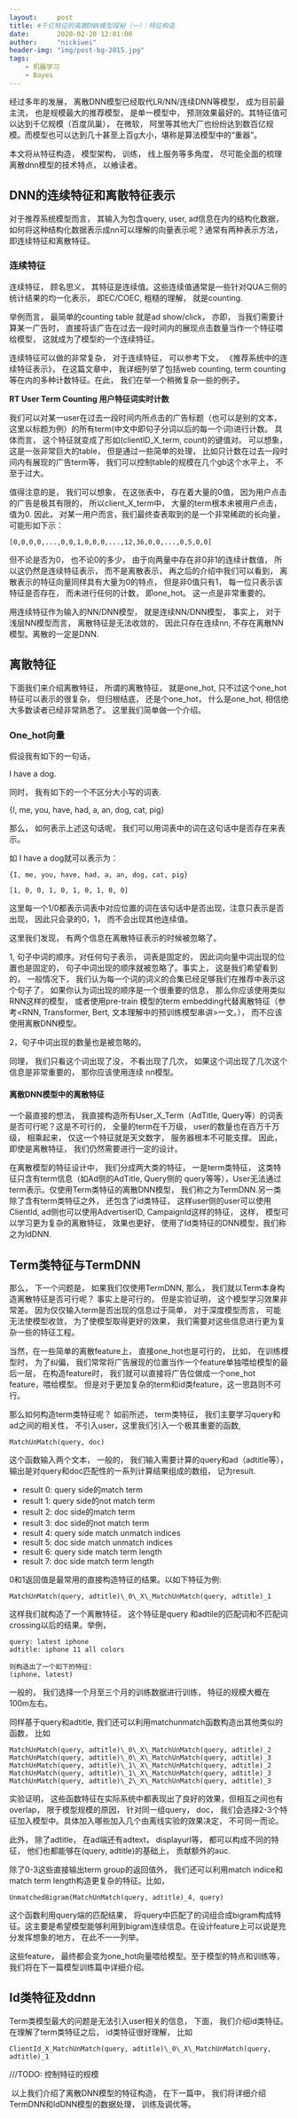 ```yaml
---
layout:     post
title: #千亿特征的离散DNN模型探秘（一）：特征构造
date:       2020-02-20 12:01:00
author:     "nickiwei"
header-img: "img/post-bg-2015.jpg"
tags:
    - 机器学习
    - Bayes
---
```


经过多年的发展， 离散DNN模型已经取代LR/NN/连续DNN等模型， 成为目前最主流， 也是规模最大的推荐模型， 是单一模型中， 预测效果最好的。其特征值可以达到千亿规模（百度凤巢）， 在微软， 阿里等其他大厂也纷纷达到数百亿规模。而模型也可以达到几十甚至上百g大小，堪称是算法模型中的“重器”。

本文将从特征构造， 模型架构， 训练， 线上服务等多角度， 尽可能全面的梳理离散dnn模型的技术特点， 以飨读者。

## DNN的连续特征和离散特征表示


对于推荐系统模型而言， 其输入为包含query, user, ad信息在内的结构化数据， 如何将这种结构化数据表示成nn可以理解的向量表示呢？通常有两种表示方法， 即连续特征和离散特征。

### 连续特征
连续特征， 顾名思义， 其特征是连续值。这些连续值通常是一些针对QUA三侧的统计结果的均一化表示， 即EC/COEC, 粗糙的理解， 就是counting.

举例而言， 最简单的counting table 就是ad show/click， 亦即， 当我们需要计算某一广告时， 直接将该广告在过去一段时间内的展现点击数量当作一个特征喂给模型， 这就成为了模型的一个连续特征。

连续特征可以做的非常复杂， 对于连续特征， 可以参考下文， 《推荐系统中的连续特征表示》， 在这篇文章中， 我详细列举了包括web counting, term counting等在内的多种计数特征。在此， 我们在举一个稍微复杂一些的例子。

<b>RT User Term Counting
用户特征词实时计数</b>

我们可以对某一user在过去一段时间内所点击的广告标题（也可以是别的文本， 这里以标题为例）的所有term(中文中即句子分词以后的每一个词)进行计数。 具体而言， 这个特征就变成了形如(clientID\_X_term, count)的键值对。 可以想象， 这是一张非常巨大的table， 但是通过一些简单的处理， 比如只计数在过去一段时间内有展现的广告term等， 我们可以控制table的规模在几个gb这个水平上， 不至于过大。 

值得注意的是， 我们可以想象， 在这张表中， 存在着大量的0值， 因为用户点击的广告是极其有限的， 所以client\_X_term中， 大量的term根本未被用户点击， 值为0. 因此， 对某一用户而言，我们最终查表取到的是一个非常稀疏的长向量，可能形如下示：

```
[0,0,0,0,...,0,0,1,0,0,0,...,12,36,0,0,...,0,5,0,0]
```

但不论是否为0， 也不论0的多少， 由于向两量中存在非0非1的连续计数值， 所以这仍然是连续特征表示， 而不是离散表示， 再之后的介绍中我们可以看到， 离散表示的特征向量同样具有大量为0的特点， 但是非0值只有1， 每一位只表示该特征是否存在， 而未进行任何的计数， 即one_hot。 这一点是非常重要的。

用连续特征作为输入的NN/DNN模型， 就是连续NN/DNN模型， 事实上， 对于浅层NN模型而言， 离散特征是无法收敛的， 因此只存在连续nn, 不存在离散NN模型。离散的一定是DNN.

## 离散特征

下面我们来介绍离散特征， 所谓的离散特征， 就是one\_hot, 只不过这个one\_hot特征可以表示的很复杂， 但归根结底， 还是个one\_hot， 什么是one_hot, 相信绝大多数读者已经非常熟悉了。 这里我们简单做一个介绍。

### One_hot向量

假设我有如下的一句话， 

I have a dog.

同时， 我有如下的一个不区分大小写的词表.

{I, me, you, have, had, a, an, dog, cat, pig}

那么， 如何表示上述这句话呢， 我们可以用词表中的词在这句话中是否存在来表示。

如 I have a dog就可以表示为：

```
{I, me, you, have, had, a, an, dog, cat, pig}

[1, 0, 0, 1, 0, 1, 0, 1, 0, 0]
```

这里每一个1/0都表示词表中对应位置的词在该句话中是否出现，注意只表示是否出现， 因此只会录的0，1， 而不会出现其他连续值。

这里我们发现， 有两个信息在离散特征表示的时候被忽略了。

1, 句子中词的顺序。对任何句子表示， 词表是固定的， 因此词向量中词出现的位置也是固定的， 句子中词出现的顺序就被忽略了。事实上， 这是我们希望看到的， 一般情况下， 我们认为每一个词的词义的合集已经足够我们在推荐中表示这个句子了， 如果你认为词出现的顺序是一个很重要的信息， 那么你应该使用类似RNN这样的模型， 或者使用pre-train 模型的term embedding代替离散特征（参考\<RNN, Transformer, Bert, 文本理解中的预训练模型串讲>一文。）， 而不应该使用离散DNN模型。

2，句子中词出现的数量也是被忽略的。

同理， 我们只看这个词出现了没， 不看出现了几次， 如果这个词出现了几次这个信息是非常重要的， 那你应该使用连续 nn模型。

#### 离散DNN模型中的离散特征

一个最直接的想法， 我直接构造所有User\_X_Term（AdTitle, Query等）的词表是否可行呢？这是不可行的， 全量的term在千万级， user的数量也在百万千万级， 相乘起来， 仅这一个特征就是天文数字， 服务器根本不可能支撑。 因此， 即使是离散特征， 我们仍然需要进行一定的设计。

在离散模型的特征设计中， 我们分成两大类的特征， 一是term类特征， 这类特征只含有term信息（如Ad侧的AdTitle, Query侧的 query等等），User无法通过term表示。仅使用Term类特征的离散DNN模型， 我们称之为TermDNN.另一类除了含有term类特征之外， 还包含了id类特征， 这样user侧的user可以使用ClientId, ad侧也可以使用AdvertiserID, CampaignId这样的特征， 这样， 模型可以学习更为复杂的离散特征， 效果也更好，  使用了Id类特征的DNN模型，我们称之为IdDNN.

## Term类特征与TermDNN

那么， 下一个问题是， 如果我们仅使用TermDNN, 那么， 我们就以Term本身构造离散特征是否可行呢？ 事实上是可行的， 但是实验证明， 这个模型学习效果非常差。 因为仅仅输入term是否出现的信息过于简单， 对于深度模型而言， 可能无法使模型收敛， 为了使模型取得更好的效果， 我们需要对这些信息进行更为复杂一些的特征工程。

当然，在一些简单的离散feature上， 直接one_hot也是可行的， 比如， 在训练模型时， 为了纠偏， 我们常常将广告展现的位置当作一个feature单独喂给模型的最后一层， 在构造feature时， 我们就可以直接将广告位做成一个one_hot feature，喂给模型。 但是对于更加复杂的term和id类feature，这一思路则不可行。

那么如何构造term类特征呢？ 如前所述， term类特征， 我们主要学习query和ad之间的相关性， 不引入user，这里我们引入一个极其重要的函数, 

```
MatchUnMatch(query, doc)
```

这个函数输入两个文本， 一般的， 我们输入需要计算的query和ad（adtitle等）， 输出是对query和doc匹配性的一系列计算结果组成的数组， 记为result.

* result 0: query side的match term
* result 1: query side的not match term
* result 2: doc side的match term
* result 3: doc side的not match term
* result 4: query side match unmatch indices
* result 5: doc side match unmatch indices
* result 6: query side match term length
* result 7: doc side match term length

0和1返回值是最常用的直接构造特征的结果。以如下特征为例:

```
MatchUnMatch(query, adtitle)\_0\_X\_MatchUnMatch(query, adtitle)_1
```

这样我们就构造了一个离散特征， 这个特征是query 和adtile的匹配词和不匹配词crossing以后的结果。举例，

```
query: latest iphone
adtitle: iphone 11 all colors

则构造出了一个如下的特征:
(iphone, latest) 
```

一般的， 我们选择一个月至三个月的训练数据进行训练， 特征的规模大概在100m左右。

同样基于query和adtitle, 我们还可以利用matchunmatch函数构造出其他类似的函数， 比如

```
MatchUnMatch(query, adtitle)\_0\_X\_MatchUnMatch(query, adtitle)_2
MatchUnMatch(query, adtitle)\_0\_X\_MatchUnMatch(query, adtitle)_3
MatchUnMatch(query, adtitle)\_1\_X\_MatchUnMatch(query, adtitle)_2
MatchUnMatch(query, adtitle)\_1\_X\_MatchUnMatch(query, adtitle)_3
MatchUnMatch(query, adtitle)\_2\_X\_MatchUnMatch(query, adtitle)_3
```

实验证明， 这些函数特征在实际系统中都表现出了良好的效果，但相互之间也有overlap， 限于模型规模的原因， 针对同一组query， doc， 我们会选择2-3个特征加入模型中。具体加入哪些加入几个由离线实验的效果决定， 不可同一而论。

此外， 除了adtitle， 在ad端还有adtext， displayurl等， 都可以构成不同的特征， 他们也都能够在(query, adtitle)的基础上， 贡献额外的auc.

除了0-3这些直接输出term group的返回值外， 我们还可以利用match indice和match term length构造更复杂的特征。比如，

```
UnmatchedBigram(MatchUnMatch(query, adtitle)_4, query)
```

这个函数利用query端的匹配结果， 将query中匹配了的词组合成bigram构成特征。这主要是希望模型能够利用到bigram连续信息。在设计feature上可以说是充分发挥想象的地方， 在此不一一列举。

这些feature， 最终都会变为one_hot向量喂给模型。至于模型的特点和训练等， 我们将在下一篇模型训练篇中详细介绍。

## Id类特征及ddnn
Term类模型最大的问题是无法引入user相关的信息， 下面， 我们介绍id类特征。 在理解了term类特征之后， id类特征很好理解， 比如

```
ClientId_X_MatchUnMatch(query, adtitle)\_0\_X\_MatchUnMatch(query, adtitle)_1
```

///TODO: 控制特征的规模

 以上我们介绍了离散DNN模型的特征构造， 在下一篇中， 我们将详细介绍TermDNN和IdDNN模型的数据处理， 训练及调优等。  

